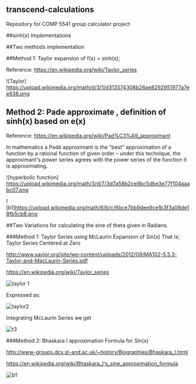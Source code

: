 ## transcend-calculations
Repository for COMP 5541 group calculator project

##sinh(x) Implementations

##Two methods implementation

##Method 1: Taylor expansion of f(x) = sinh(x);

Reference: https://en.wikipedia.org/wiki/Taylor_series

![Taylor] https://upload.wikimedia.org/math/d/3/1/d313574308b26ae8292951977a7ee638.png

## Method 2: Pade approximate , definition of sinh(x) based on e(x)

Reference: https://en.wikipedia.org/wiki/Pad%C3%A9_approximant

In mathematics a Padé approximant is the "best" approximation of a function by a rational function of given order – under this technique, the approximant's power series agrees with the power series of the function it is approximating.

![hyperbolic function] https://upload.wikimedia.org/math/3/d/7/3d7a58b2ce9bc5dbe3e77f104aaabc07.png

![b1]https://upload.wikimedia.org/math/6/b/c/6bce7bb9dee9ce1b3f3a09de18fb5cb8.png




##Two Variations for calculating the sine of theta given in Radians.

###Method 1: Taylor Series using McLaurin Expansion of Sin(x)
	That is; Taylor Series Centered at Zero
	
http://www.saylor.org/site/wp-content/uploads/2012/09/MA102-5.5.3-Taylor-and-MacLaurin-Series.pdf

https://en.wikipedia.org/wiki/Taylor_series

![taylor 1](https://cloud.githubusercontent.com/assets/17072375/13200680/131b71b6-d821-11e5-8f6f-85a7ed4cc33c.PNG)

Expressed as:

![taylor2](https://cloud.githubusercontent.com/assets/17072375/13200682/13203dea-d821-11e5-95f9-d2504d42181c.PNG)

  
 
Integrating McLaurin Series we get 

![t3](https://cloud.githubusercontent.com/assets/17072375/13200683/132184c0-d821-11e5-94b1-dcdcc528f12a.PNG)
 

###Method 2: Bhaskara I approximation Formula for Sin(x)

http://www-groups.dcs.st-and.ac.uk/~history/Biographies/Bhaskara_I.html

https://en.wikipedia.org/wiki/Bhaskara_I's_sine_approximation_formula

![b1](https://cloud.githubusercontent.com/assets/17072375/13200681/131ede3c-d821-11e5-837a-323fcd6c4bd0.PNG)



 






